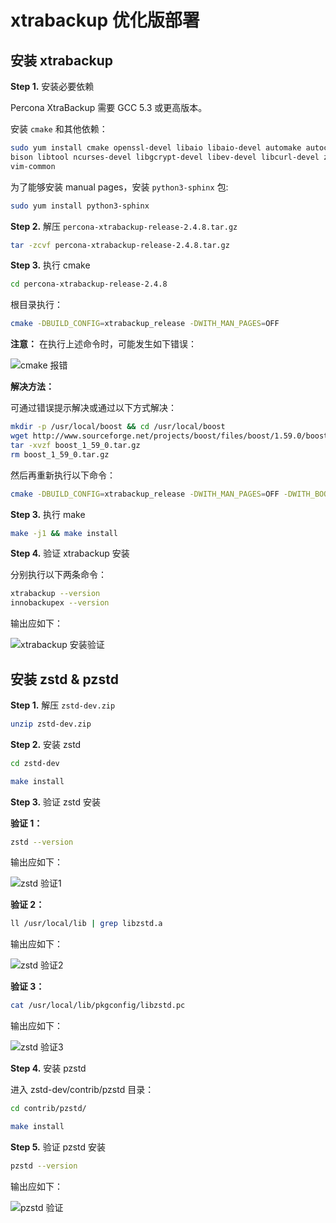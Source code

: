 # xtrabackup 优化版部署

## 安装 xtrabackup

**Step 1.** 安装必要依赖

Percona XtraBackup 需要 GCC 5.3 或更高版本。

安装 `cmake` 和其他依赖：

```bash
sudo yum install cmake openssl-devel libaio libaio-devel automake autoconf \
bison libtool ncurses-devel libgcrypt-devel libev-devel libcurl-devel zlib-devel \
vim-common
```

为了能够安装 manual pages，安装 `python3-sphinx` 包:

```bash
sudo yum install python3-sphinx
```

**Step 2.** 解压 `percona-xtrabackup-release-2.4.8.tar.gz`

```bash
tar -zcvf percona-xtrabackup-release-2.4.8.tar.gz
```

**Step 3.** 执行 cmake

```bash
cd percona-xtrabackup-release-2.4.8
```

根目录执行：

```bash
cmake -DBUILD_CONFIG=xtrabackup_release -DWITH_MAN_PAGES=OFF
```

**注意：** 在执行上述命令时，可能发生如下错误：

![cmake 报错](https://i.loli.net/2021/04/18/OuJyXdrav9mUitA.png)

**解决方法：**

可通过错误提示解决或通过以下方式解决：

```bash
mkdir -p /usr/local/boost && cd /usr/local/boost
wget http://www.sourceforge.net/projects/boost/files/boost/1.59.0/boost_1_59_0.tar.gz
tar -xvzf boost_1_59_0.tar.gz
rm boost_1_59_0.tar.gz
```

然后再重新执行以下命令：

```bash
cmake -DBUILD_CONFIG=xtrabackup_release -DWITH_MAN_PAGES=OFF -DWITH_BOOST=/usr/local/boost/
```

**Step 3.** 执行 make

```bash
make -j1 && make install
```

**Step 4.** 验证 xtrabackup 安装

分别执行以下两条命令：

```bash
xtrabackup --version
innobackupex --version
```

输出应如下：

![xtrabackup 安装验证](https://i.loli.net/2021/04/28/5nJoBpaO8Yzx1SR.png)

## 安装 zstd & pzstd

**Step 1.** 解压 `zstd-dev.zip`

```bash
unzip zstd-dev.zip
```

**Step 2.** 安装 zstd

```bash
cd zstd-dev
```

```bash
make install
```

**Step 3.** 验证 zstd 安装

**验证 1：**

```bash
zstd --version
```

输出应如下：

![zstd 验证1](https://i.loli.net/2021/04/28/xroy2HlXqWwmGEV.png)

**验证 2：**

```bash
ll /usr/local/lib | grep libzstd.a
```

输出应如下：

![zstd 验证2](https://i.loli.net/2021/04/28/Sphyj8vNQ7FKGI1.png)

**验证 3：**

```bash
cat /usr/local/lib/pkgconfig/libzstd.pc
```

输出应如下：

![zstd 验证3](https://i.loli.net/2021/04/28/eJRYCqSKlWu2ifB.png)

**Step 4.** 安装 pzstd

进入 zstd-dev/contrib/pzstd 目录：

```bash
cd contrib/pzstd/
```

```bash
make install
```

**Step 5.** 验证 pzstd 安装

```bash
pzstd --version
```

输出应如下：

![pzstd 验证](https://i.loli.net/2021/04/28/MRdfpZK91Im4ULt.png)

